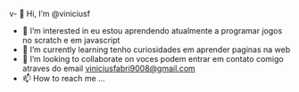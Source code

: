 v- 👋 Hi, I’m @viniciusf
- 👀 I’m interested in eu estou aprendendo atualmente a programar jogos no scratch e em javascript
- 🌱 I’m currently learning tenho curiosidades em aprender paginas na web 
- 💞️ I’m looking to collaborate on voces podem entrar em contato comigo atraves do email viniciusfabri9008@gmail.com
- 📫 How to reach me ...

<!---
viniciusgarci/viniciusgarci is a ✨ special ✨ repository because its `README.md` (this file) appears on your GitHub profile.
You can click the Preview link to take a look at your changes.
--->

